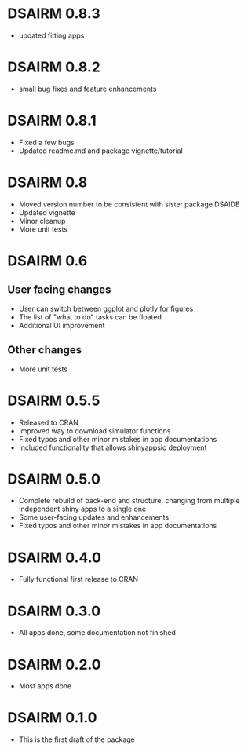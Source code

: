 # DSAIRM 0.8.3

* updated fitting apps


# DSAIRM 0.8.2

* small bug fixes and feature enhancements

# DSAIRM 0.8.1

* Fixed a few bugs 
* Updated readme.md and package vignette/tutorial


# DSAIRM 0.8

* Moved version number to be consistent with sister package DSAIDE
* Updated vignette
* Minor cleanup
* More unit tests

# DSAIRM 0.6

## User facing changes

* User can switch between ggplot and plotly for figures
* The list of "what to do" tasks can be floated
* Additional UI improvement

## Other changes

* More unit tests

# DSAIRM 0.5.5

* Released to CRAN
* Improved way to download simulator functions
* Fixed typos and other minor mistakes in app documentations
* Included functionality that allows shinyappsio deployment

# DSAIRM 0.5.0

* Complete rebuild of back-end and structure, changing from multiple independent shiny apps to a single one
* Some user-facing updates and enhancements
* Fixed typos and other minor mistakes in app documentations

# DSAIRM 0.4.0

* Fully functional first release to CRAN


# DSAIRM  0.3.0

* All apps done, some documentation not finished


# DSAIRM  0.2.0

* Most apps done


# DSAIRM  0.1.0

* This is the first draft of the package
